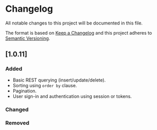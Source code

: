 # Changelog
All notable changes to this project will be documented in this file.

The format is based on [Keep a Changelog](http://keepachangelog.com/)
and this project adheres to [Semantic Versioning](http://semver.org/).

## [1.0.11]
### Added
- Basic REST querying (insert/update/delete).
- Sorting using `order by` clause.
- Pagination.
- User sign-in and authentication using session or tokens.

### Changed

### Removed
